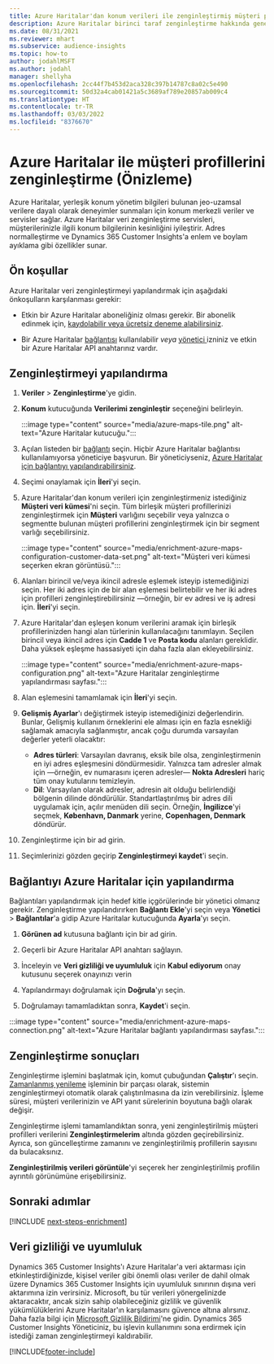 ```yaml
---
title: Azure Haritalar'dan konum verileri ile zenginleştirmiş müşteri profilleri
description: Azure Haritalar birinci taraf zenginleştirme hakkında genel bilgiler.
ms.date: 08/31/2021
ms.reviewer: mhart
ms.subservice: audience-insights
ms.topic: how-to
author: jodahlMSFT
ms.author: jodahl
manager: shellyha
ms.openlocfilehash: 2cc44f7b453d2aca328c397b14787c8a02c5e490
ms.sourcegitcommit: 50d32a4cab01421a5c3689af789e20857ab009c4
ms.translationtype: HT
ms.contentlocale: tr-TR
ms.lasthandoff: 03/03/2022
ms.locfileid: "8376670"
---
```

# <a name="enrichment-of-customer-profiles-with-azure-maps-preview"></a>Azure Haritalar ile müşteri profillerini zenginleştirme (Önizleme)

Azure Haritalar, yerleşik konum yönetim bilgileri bulunan jeo-uzamsal verilere dayalı olarak deneyimler sunmaları için konum merkezli veriler ve servisler sağlar. Azure Haritalar veri zenginleştirme servisleri, müşterilerinizle ilgili konum bilgilerinin kesinliğini iyileştirir. Adres normalleştirme ve Dynamics 365 Customer Insights'a enlem ve boylam ayıklama gibi özellikler sunar.

## <a name="prerequisites"></a>Ön koşullar

Azure Haritalar veri zenginleştirmeyi yapılandırmak için aşağıdaki önkoşulların karşılanması gerekir:

- Etkin bir Azure Haritalar aboneliğiniz olması gerekir. Bir abonelik edinmek için, [kaydolabilir veya ücretsiz deneme alabilirsiniz](https://azure.microsoft.com/services/azure-maps/).

- Bir Azure Haritalar [bağlantısı](connections.md) kullanılabilir *veya* [yönetici ](permissions.md#admin) izniniz ve etkin bir Azure Haritalar API anahtarınız vardır.

## <a name="configure-the-enrichment"></a>Zenginleştirmeyi yapılandırma

1. **Veriler** > **Zenginleştirme**'ye gidin. 

1. **Konum** kutucuğunda **Verilerimi zenginleştir** seçeneğini belirleyin.

   :::image type="content" source="media/azure-maps-tile.png" alt-text="Azure Haritalar kutucuğu.":::

1. Açılan listeden bir [bağlantı](connections.md) seçin. Hiçbir Azure Haritalar bağlantısı kullanılamıyorsa yöneticiye başvurun. Bir yöneticiyseniz, [Azure Haritalar için bağlantıyı yapılandırabilirsiniz](#configure-the-connection-for-azure-maps). 

1. Seçimi onaylamak için **İleri**'yi seçin.

1. Azure Haritalar'dan konum verileri için zenginleştirmeniz istediğiniz **Müşteri veri kümesi**'ni seçin. Tüm birleşik müşteri profillerinizi zenginleştirmek için **Müşteri** varlığını seçebilir veya yalnızca o segmentte bulunan müşteri profillerini zenginleştirmek için bir segment varlığı seçebilirsiniz.

    :::image type="content" source="media/enrichment-azure-maps-configuration-customer-data-set.png" alt-text="Müşteri veri kümesi seçerken ekran görüntüsü.":::

1. Alanları birincil ve/veya ikincil adresle eşlemek isteyip istemediğinizi seçin. Her iki adres için de bir alan eşlemesi belirtebilir ve her iki adres için profilleri zenginleştirebilirsiniz &mdash;örneğin, bir ev adresi ve iş adresi için. **İleri**'yi seçin.

1. Azure Haritalar'dan eşleşen konum verilerini aramak için birleşik profillerinizden hangi alan türlerinin kullanılacağını tanımlayın. Seçilen birincil veya ikincil adres için **Cadde 1** ve **Posta kodu** alanları gereklidir. Daha yüksek eşleşme hassasiyeti için daha fazla alan ekleyebilirsiniz.

   :::image type="content" source="media/enrichment-azure-maps-configuration.png" alt-text="Azure Haritalar zenginleştirme yapılandırması sayfası.":::

1. Alan eşlemesini tamamlamak için **İleri**'yi seçin.

1. **Gelişmiş Ayarlar**'ı değiştirmek isteyip istemediğinizi değerlendirin. Bunlar, Gelişmiş kullanım örneklerini ele alması için en fazla esnekliği sağlamak amacıyla sağlanmıştır, ancak çoğu durumda varsayılan değerler yeterli olacaktır:
   - **Adres türleri**: Varsayılan davranış, eksik bile olsa, zenginleştirmenin en iyi adres eşleşmesini döndürmesidir. Yalnızca tam adresler almak için &mdash;örneğin, ev numarasını içeren adresler&mdash; **Nokta Adresleri** hariç tüm onay kutularını temizleyin. 
   - **Dil**: Varsayılan olarak adresler, adresin ait olduğu belirlendiği bölgenin dilinde döndürülür. Standartlaştırılmış bir adres dili uygulamak için, açılır menüden dili seçin. Örneğin, **İngilizce**'yi seçmek, **København, Danmark** yerine, **Copenhagen, Denmark** döndürür.

1. Zenginleştirme için bir ad girin.

1. Seçimlerinizi gözden geçirip **Zenginleştirmeyi kaydet**'i seçin.

## <a name="configure-the-connection-for-azure-maps"></a>Bağlantıyı Azure Haritalar için yapılandırma

Bağlantıları yapılandırmak için hedef kitle içgörülerinde bir yönetici olmanız gerekir. Zenginleştirme yapılandırırken **Bağlantı Ekle**'yi seçin veya **Yönetici** > **Bağlantılar**'a gidip Azure Haritalar kutucuğunda **Ayarla**'yı seçin.

1. **Görünen ad** kutusuna bağlantı için bir ad girin.

1. Geçerli bir Azure Haritalar API anahtarı sağlayın.

1. İnceleyin ve **Veri gizliliği ve uyumluluk** için **Kabul ediyorum** onay kutusunu seçerek onayınızı verin

1. Yapılandırmayı doğrulamak için **Doğrula**'yı seçin.

1. Doğrulamayı tamamladıktan sonra, **Kaydet**'i seçin.

:::image type="content" source="media/enrichment-azure-maps-connection.png" alt-text="Azure Haritalar bağlantı yapılandırması sayfası.":::

## <a name="enrichment-results"></a>Zenginleştirme sonuçları

Zenginleştirme işlemini başlatmak için, komut çubuğundan **Çalıştır**'ı seçin. [Zamanlanmış yenileme](system.md#schedule-tab) işleminin bir parçası olarak, sistemin zenginleştirmeyi otomatik olarak çalıştırılmasına da izin verebilirsiniz. İşleme süresi, müşteri verilerinizin ve API yanıt sürelerinin boyutuna bağlı olarak değişir.

Zenginleştirme işlemi tamamlandıktan sonra, yeni zenginleştirilmiş müşteri profilleri verilerini **Zenginleştirmelerim** altında gözden geçirebilirsiniz. Ayrıca, son güncelleştirme zamanını ve zenginleştirilmiş profillerin sayısını da bulacaksınız.

**Zenginleştirilmiş verileri görüntüle**'yi seçerek her zenginleştirilmiş profilin ayrıntılı görünümüne erişebilirsiniz.

## <a name="next-steps"></a>Sonraki adımlar

[!INCLUDE [next-steps-enrichment](../includes/next-steps-enrichment.md)]

## <a name="data-privacy-and-compliance"></a>Veri gizliliği ve uyumluluk

Dynamics 365 Customer Insights'ı Azure Haritalar'a veri aktarması için etkinleştirdiğinizde, kişisel veriler gibi önemli olası veriler de dahil olmak üzere Dynamics 365 Customer Insights için uyumluluk sınırının dışına veri aktarımına izin verirsiniz. Microsoft, bu tür verileri yönergelinizde aktaracaktır, ancak sizin sahip olabileceğiniz gizlilik ve güvenlik yükümlülüklerini Azure Haritalar'ın karşılamasını güvence altına alırsınız. Daha fazla bilgi için [Microsoft Gizlilik Bildirimi](https://go.microsoft.com/fwlink/?linkid=396732)'ne gidin.
Dynamics 365 Customer Insights Yöneticiniz, bu işlevin kullanımını sona erdirmek için istediği zaman zenginleştirmeyi kaldırabilir.

[!INCLUDE[footer-include](../includes/footer-banner.md)]
